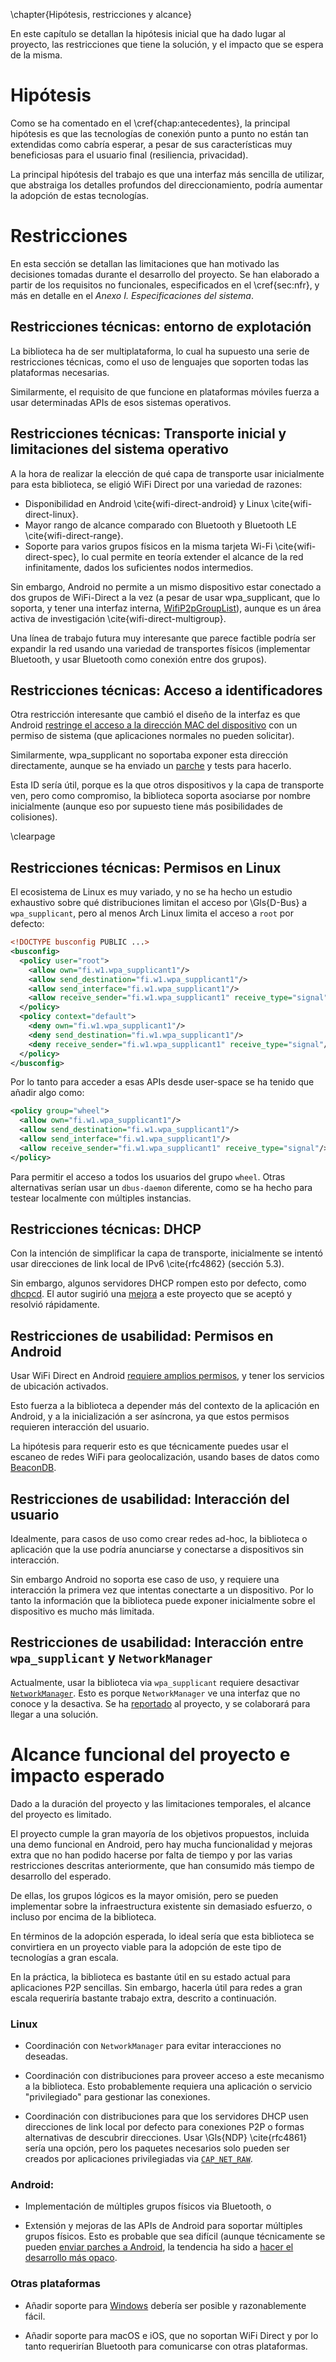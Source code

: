 \chapter{Hipótesis, restricciones y alcance}

<!--
  La estructura de este apartado dependerá de la naturaleza del TFG. Al menos,
  se sugiere:
   * Detallar las restricciones del proyecto teniendo en cuenta los requisitos
     no funcionales, justificando su aparición.
   * Describir el impacto esperado con la propuesta, explicando las
     ventajas/mejoras que va a suponer el producto/servicio resultante del
     trabajo para el usuario, la sociedad o un sector empresarial, entre otras
     casuísticas.
-->

En este capítulo se detallan la hipótesis inicial que ha dado lugar al
proyecto, las restricciones que tiene la solución, y el impacto que se espera
de la misma.

# Hipótesis

Como se ha comentado en el \cref{chap:antecedentes}, la principal hipótesis es
que las tecnologías de conexión punto a punto no están tan extendidas como
cabría esperar, a pesar de sus características muy beneficiosas para el usuario
final (resiliencia, privacidad).

La principal hipótesis del trabajo es que una interfaz más sencilla de
utilizar, que abstraiga los detalles profundos del direccionamiento, podría
aumentar la adopción de estas tecnologías.

# Restricciones

En esta sección se detallan las limitaciones que han motivado las decisiones
tomadas durante el desarrollo del proyecto. Se han elaborado a partir de los
requisitos no funcionales, especificados en el \cref{sec:nfr}, y más en detalle
en el *Anexo I. Especificaciones del sistema*.

## Restricciones técnicas: entorno de explotación

La biblioteca ha de ser multiplataforma, lo cual ha supuesto una serie de
restricciones técnicas, como el uso de lenguajes que soporten todas las
plataformas necesarias.

Similarmente, el requisito de que funcione en plataformas móviles fuerza a usar
determinadas APIs de esos sistemas operativos.

## Restricciones técnicas: Transporte inicial y limitaciones del sistema operativo

A la hora de realizar la elección de qué capa de transporte usar inicialmente
para esta biblioteca, se eligió WiFi Direct por una variedad de razones:

 * Disponibilidad en Android \cite{wifi-direct-android} y Linux \cite{wifi-direct-linux}.
 * Mayor rango de alcance comparado con Bluetooth y Bluetooth LE \cite{wifi-direct-range}.
 * Soporte para varios grupos físicos en la misma tarjeta Wi-Fi
   \cite{wifi-direct-spec}, lo cual permite en teoría extender el alcance de la
   red infinitamente, dados los suficientes nodos intermedios.

Sin embargo, Android no permite a un mismo dispositivo estar conectado a dos
grupos de WiFi-Direct a la vez (a pesar de usar wpa_supplicant, que lo
soporta, y tener una interfaz interna,
[WifiP2pGroupList](https://cs.android.com/android/platform/superproject/main/+/main:packages/modules/Wifi/framework/java/android/net/wifi/p2p/WifiP2pGroupList.java;drc=9767925c3dbc08eeb6990a7e1109b916910b846c)),
aunque es un área activa de investigación \cite{wifi-direct-multigroup}.

Una línea de trabajo futura muy interesante que parece factible podría ser
expandir la red usando una variedad de transportes físicos (implementar
Bluetooth, y usar Bluetooth como conexión entre dos grupos).

## Restricciones técnicas: Acceso a identificadores

Otra restricción interesante que cambió el diseño de la interfaz es que Android
[restringe el acceso a la dirección MAC del
dispositivo](https://cs.android.com/android/platform/superproject/main/+/main:packages/modules/Wifi/service/java/com/android/server/wifi/p2p/WifiP2pServiceImpl.java;l=7502;drc=61197364367c9e404c7da6900658f1b16c42d0da)
con un permiso de sistema (que aplicaciones normales no pueden solicitar).

Similarmente, wpa_supplicant no soportaba exponer esta dirección directamente,
aunque se ha enviado un
[parche](https://lists.infradead.org/pipermail/hostap/2025-May/043428.html) y
tests para hacerlo.

Esta ID sería útil, porque es la que otros dispositivos y la capa de transporte
ven, pero como compromiso, la biblioteca soporta asociarse por nombre
inicialmente (aunque eso por supuesto tiene más posibilidades de colisiones).

\clearpage

## Restricciones técnicas: Permisos en Linux

El ecosistema de Linux es muy variado, y no se ha hecho un estudio exhaustivo
sobre qué distribuciones limitan el acceso por \Gls{D-Bus} a `wpa_supplicant`,
pero al menos Arch Linux limita el acceso a `root` por defecto:

```xml
<!DOCTYPE busconfig PUBLIC ...>
<busconfig>
  <policy user="root">
    <allow own="fi.w1.wpa_supplicant1"/>
    <allow send_destination="fi.w1.wpa_supplicant1"/>
    <allow send_interface="fi.w1.wpa_supplicant1"/>
    <allow receive_sender="fi.w1.wpa_supplicant1" receive_type="signal"/>
  </policy>
  <policy context="default">
    <deny own="fi.w1.wpa_supplicant1"/>
    <deny send_destination="fi.w1.wpa_supplicant1"/>
    <deny receive_sender="fi.w1.wpa_supplicant1" receive_type="signal"/>
  </policy>
</busconfig>
```

Por lo tanto para acceder a esas APIs desde user-space se ha tenido que añadir
algo como:

```xml
<policy group="wheel">
  <allow own="fi.w1.wpa_supplicant1"/>
  <allow send_destination="fi.w1.wpa_supplicant1"/>
  <allow send_interface="fi.w1.wpa_supplicant1"/>
  <allow receive_sender="fi.w1.wpa_supplicant1" receive_type="signal"/>
</policy>
```

Para permitir el acceso a todos los usuarios del grupo `wheel`. Otras
alternativas serían usar un `dbus-daemon` diferente, como se ha hecho para
testear localmente con múltiples instancias.

## Restricciones técnicas: DHCP 

Con la intención de simplificar la capa de transporte, inicialmente se intentó
usar direcciones de link local de IPv6 \cite{rfc4862} (sección 5.3).

Sin embargo, algunos servidores DHCP rompen esto por defecto, como
[dhcpcd](https://github.com/NetworkConfiguration/dhcpcd). El autor sugirió una
[mejora](https://github.com/NetworkConfiguration/dhcpcd/issues/473) a este
proyecto que se aceptó y resolvió rápidamente.

## Restricciones de usabilidad: Permisos en Android

Usar WiFi Direct en Android [requiere amplios
permisos](https://developer.android.com/develop/connectivity/wifi/wifi-direct#permissions),
y tener los servicios de ubicación activados.

Esto fuerza a la biblioteca a depender más del contexto de la aplicación en
Android, y a la inicialización a ser asíncrona, ya que estos permisos requieren
interacción del usuario.

La hipótesis para requerir esto es que técnicamente puedes usar el escaneo de
redes WiFi para geolocalización, usando bases de datos como
[BeaconDB](https://beacondb.net/).

## Restricciones de usabilidad: Interacción del usuario

Idealmente, para casos de uso como crear redes ad-hoc, la biblioteca o
aplicación que la use podría anunciarse y conectarse a dispositivos sin
interacción.

Sin embargo Android no soporta ese caso de uso, y requiere una interacción la
primera vez que intentas conectarte a un dispositivo. Por lo tanto la
información que la biblioteca puede exponer inicialmente sobre el dispositivo es
mucho más limitada.

## Restricciones de usabilidad: Interacción entre `wpa_supplicant` y `NetworkManager`

Actualmente, usar la biblioteca via `wpa_supplicant` requiere desactivar
[`NetworkManager`](https://networkmanager.dev). Esto es porque `NetworkManager`
ve una interfaz que no conoce y la desactiva. Se ha
[reportado](https://gitlab.freedesktop.org/NetworkManager/NetworkManager/-/issues/1804)
al proyecto, y se colaborará para llegar a una solución.

# Alcance funcional del proyecto e impacto esperado

Dado a la duración del proyecto y las limitaciones temporales, el alcance del
proyecto es limitado.

El proyecto cumple la gran mayoría de los objetivos propuestos, incluida una
demo funcional en Android, pero hay mucha funcionalidad y mejoras extra que no
han podido hacerse por falta de tiempo y por las varias restricciones descritas
anteriormente, que han consumido más tiempo de desarrollo del esperado.

De ellas, los grupos lógicos es la mayor omisión, pero se pueden implementar
sobre la infraestructura existente sin demasiado esfuerzo, o incluso por encima
de la biblioteca.

En términos de la adopción esperada, lo ideal sería que esta biblioteca se
convirtiera en un proyecto viable para la adopción de este tipo de tecnologías
a gran escala.

En la práctica, la biblioteca es bastante útil en su estado actual para
aplicaciones P2P sencillas. Sin embargo, hacerla útil para redes a gran escala
requeriría bastante trabajo extra, descrito a continuación.

### Linux

 * Coordinación con `NetworkManager` para evitar interacciones no deseadas.

 * Coordinación con distribuciones para proveer acceso a este mecanismo a la
   biblioteca. Esto probablemente requiera una aplicación o servicio
   "privilegiado" para gestionar las conexiones.

 * Coordinación con distribuciones para que los servidores DHCP usen
   direcciones de link local por defecto para conexiones P2P o formas
   alternativas de descubrir direcciones. Usar \Gls{NDP} \cite{rfc4861} sería
   una opción, pero los paquetes necesarios solo pueden ser creados por
   aplicaciones privilegiadas via
   [`CAP_NET_RAW`](https://man7.org/linux/man-pages/man7/capabilities.7.html).

### Android:

 * Implementación de múltiples grupos físicos via Bluetooth, o

 * Extensión y mejoras de las APIs de Android para soportar múltiples grupos
   físicos. Esto es probable que sea difícil (aunque técnicamente
   se pueden [enviar parches a
   Android](https://source.android.com/docs/setup/contribute/submit-patches),
   la tendencia ha sido a [hacer el desarrollo más
   opaco](https://www.androidauthority.com/google-android-development-aosp-3538503/).

### Otras plataformas

 * Añadir soporte para
   [Windows](https://learn.microsoft.com/en-us/windows/win32/nativewifi/using-the-wi-fi-direct-api)
   debería ser posible y razonablemente fácil.

 * Añadir soporte para macOS e iOS, que no soportan WiFi Direct y por lo tanto
   requerirían Bluetooth para comunicarse con otras plataformas.
